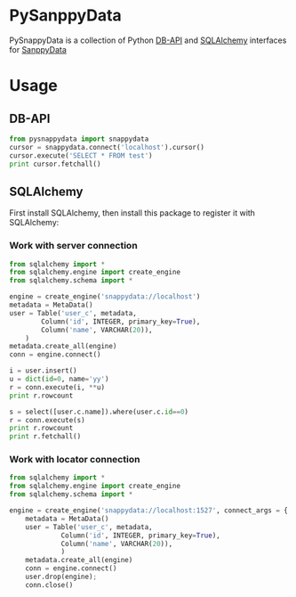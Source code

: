 PySanppyData
===

PySnappyData is a collection of Python [DB-API](http://www.python.org/dev/peps/pep-0249/) and [SQLAlchemy](http://www.sqlalchemy.org/) interfaces for [SanppyData](https://www.snappydata.io/)

# Usage

## DB-API

``` python
from pysnappydata import snappydata
cursor = snappydata.connect('localhost').cursor()
cursor.execute('SELECT * FROM test')
print cursor.fetchall()
```

## SQLAlchemy

First install SQLAlchemy, then install this package to register it with SQLAlchemy:

### Work with server connection

``` python
from sqlalchemy import *
from sqlalchemy.engine import create_engine
from sqlalchemy.schema import *

engine = create_engine('snappydata://localhost')
metadata = MetaData()
user = Table('user_c', metadata,
        Column('id', INTEGER, primary_key=True),
        Column('name', VARCHAR(20)),
    )
metadata.create_all(engine)
conn = engine.connect()

i = user.insert()
u = dict(id=0, name='yy')
r = conn.execute(i, **u)
print r.rowcount

s = select([user.c.name]).where(user.c.id==0)
r = conn.execute(s)
print r.rowcount
print r.fetchall()
```
### Work with locator connection

``` python
from sqlalchemy import *
from sqlalchemy.engine import create_engine
from sqlalchemy.schema import *

engine = create_engine('snappydata://localhost:1527', connect_args = {'locator':True})
    metadata = MetaData()
    user = Table('user_c', metadata,
             Column('id', INTEGER, primary_key=True),
             Column('name', VARCHAR(20)),
             )
    metadata.create_all(engine)
    conn = engine.connect()
    user.drop(engine);
    conn.close()
```
